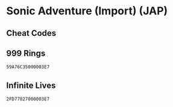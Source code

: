 # Sonic Adventure (Import) (JAP)

## Cheat Codes

## 999 Rings

```
59A76C35000003E7

```

## Infinite Lives

```
2FD77827000003E7

```

